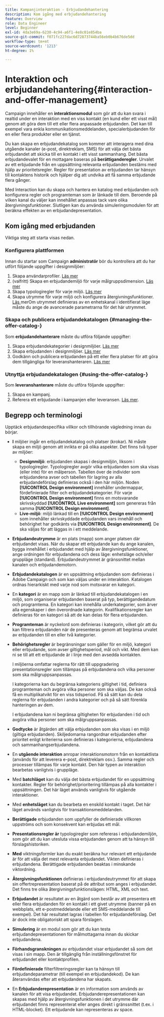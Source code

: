 ```yaml
---
title: Kampanjinteraktion - Erbjudandehantering
description: Kom igång med erbjudandehantering
feature: Overview
role: Data Engineer
level: Beginner
exl-id: 4da3e69a-6230-4c94-a6f1-4e8c01e854ba
source-git-commit: f071fc227dac6d72873744ba56eb0b4b676de5dd
workflow-type: tm+mt
source-wordcount: '1213'
ht-degree: 1%

---
```


# Interaktion och erbjudandehantering{#interaction-and-offer-management}

Campaign innehåller en **interaktionsmodul** som gör att du kan svara i realtid under en interaktion med en viss kontakt (en kund eller ett visst mål) genom att göra dem till ett eller flera anpassade erbjudanden. Det kan till exempel vara enkla kommunikationsmeddelanden, specialerbjudanden för en eller flera produkter eller en tjänst.

Du kan skapa en erbjudandekatalog som kommer att interagera med dina utgående kanaler (e-post, direktreklam, SMS) för att välja det bästa erbjudandet att skicka till en kontakt i ett visst sammanhang. Det bästa erbjudandevalet för en mottagare baseras på **berättiganderegler**. Urvalet av ett erbjudande från en uppsättning relevanta erbjudanden bestäms med hjälp av prioritetsregler. Regler för presentation av erbjudanden tar hänsyn till kontaktens historik och hjälper dig att undvika att få samma erbjudande flera gånger.

Med Interaction kan du skapa och hantera en katalog med erbjudanden och konfigurera regler och programteman som är länkade till dem. Beroende på vilken kanal du väljer kan innehållet anpassas tack vare olika återgivningsfunktioner. Slutligen kan du använda simuleringsmodulen för att beräkna effekten av en erbjudandepresentation.

## Kom igång med erbjudanden

Viktiga steg att starta visas nedan.

### Konfigurera plattformen

Innan du startar som Campaign **administratör** bör du kontrollera att du har utfört följande uppgifter i designmiljöer:

1. Skapa användarprofiler. [Läs mer](interaction-operators.md)
1. (valfritt) Skapa en erbjudandemiljö för varje målgruppsdimension. [Läs mer](interaction-env.md)
1. Skapa typologiregler för varje miljö. [Läs mer](interaction-offer.md#offer-presentation)
1. Skapa utrymme för varje miljö och konfigurera återgivningsfunktioner. [Läs ](interaction-offer-spaces.md)
merOm utrymmet definieras av en enhetskanal i identifierat läge måste du ange de avancerade parametrarna för det här utrymmet.

### Skapa och publicera erbjudandekatalogen {#managing-the-offer-catalog-}

Som **erbjudandehanterare** måste du utföra följande uppgifter:

1. Skapa erbjudandekategorier i designmiljöer. [Läs mer](interaction-offer-catalog.md#creating-offer-categories)
1. Skapa erbjudanden i designmiljöer. [Läs mer](interaction-offer.md)
1. Godkänn och publicera erbjudanden på ett eller flera platser för att göra dem tillgängliga för leveranshanteraren. [Läs mer](interaction-offer.md#approve-offers)

### Utnyttja erbjudandekatalogen {#using-the-offer-catalog-}

Som **leveranshanterare** måste du utföra följande uppgifter:

1. Skapa en kampanj.
1. Referera ett erbjudande i kampanjen eller leveransen. [Läs mer](interaction-send-offers.md).


## Begrepp och terminologi

Upptäck erbjudandespecifika villkor och tillhörande vägledning innan du börjar.

* **I** miljöer ingår en erbjudandekatalog och platser (krokar). Ni måste skapa en miljö genom att inrikta er på olika aspekter.
Det finns två typer av miljöer:

   * **Designmiljö**: erbjudanden skapas i designmiljön, liksom i typologiregler. Typologiregler avgör vilka erbjudanden som ska visas (eller inte) för en målperson. Tabellen över de individer som erbjudandena avser och tabellen för lagring av alla erbjudandeförslag definieras också i den här miljön. Noden **[!UICONTROL Design environment]** innehåller undermappar, fördefinierade filter och erbjudandekategorier. För varje **[!UICONTROL Design environment]** finns en motsvarande skrivskyddad **[!UICONTROL Live environment]** som genereras från samma **[!UICONTROL Design environment]**.
   * **Live-miljö**: miljö länkad till en  **[!UICONTROL Design environment]** som innehåller skrivskyddade erbjudanden vars innehåll och behörighet har godkänts via  **[!UICONTROL Design environment]**. De ska väljas för att läggas in i ett meddelande.

* **Erbjudandeutrymme** är en plats (mapp) som anger platsen där erbjudandet visas. När du skapar ett erbjudande kan du ange kanalen, bygga innehållet i erbjudandet med hjälp av återgivningsfunktioner, ange ordningen för erbjudandena och dess läge: enhetsläge och/eller gruppläge (standard). Erbjudandeutrymmet är gränssnittet mellan kanalen och erbjudandemotorn.
* **Erbjudandekatalogen** är en uppsättning erbjudanden som definieras i Adobe Campaign och som kan väljas under en interaktion. Katalogen ordnas hierarkiskt med varje nod som motsvarar en kategori.
* En **kategori** är en mapp som är länkad till erbjudandekatalogen i en miljö, som organiserar erbjudanden baserat på typ, berättigandedatum och programtema. En kategori kan innehålla underkategorier, som ärver alla egenskaper i den överordnade kategorin. Kvalifikationsregler kan definieras för en kategori så att de kan delas för flera erbjudanden.
* **Programteman** är nyckelord som definieras i kategorin, vilket gör att du kan filtrera erbjudanden när de presenteras genom att begränsa urvalet av erbjudanden till en eller två kategorier.
* **Behörighetsregler** är begränsningar som gäller för en miljö, kategori eller erbjudande, som avser giltighetsperiod, mål och vikt. Med dem kan ni se till att ett erbjudande är i linje med den avsedda kontakten.

   I miljöerna omfattar reglerna för rätt till uppgradering presentationsregler som tillämpas på erbjudandena och vilka personer som ska målgruppsanpassas.

   I kategorierna kan du begränsa kategoriens giltighet i tid, definiera programteman och avgöra vilka personer som ska väljas. De kan också få en multiplikatvikt för en viss tidsperiod. På så sätt kan du dela reglerna för erbjudanden i andra kategorier och på så sätt förenkla hanteringen av dem.

   I erbjudandena kan ni begränsa giltigheten för erbjudanden i tid och avgöra vilka personer som ska målgruppsanpassas.

* **Godtycke** är åtgärden att välja erbjudanden som ska visas i en miljö (giltiga erbjudanden). Skiljedomarna rangordnar erbjudanden efter prioritet enligt kriterierna som definieras i kategorierna, erbjudandena och sammanhangserbjudandena.
* En **utgående interaktion** anropar interaktionsmotorn från en kontaktlista (används för att leverera e-post, direktreklam osv.). Samma regler och processer tillämpas för varje kontakt. Den här typen av interaktion bearbetas vanligtvis i gruppläge.
* Med **batchläget** kan du välja det bästa erbjudandet för en uppsättning kontakter. Regler för behörighet/prioritering tillämpas på alla kontakter i uppsättningen. Det här läget används vanligtvis för utgående interaktioner.
* Med **enhetsläget** kan du bearbeta en enskild kontakt i taget. Det här läget används vanligtvis för transaktionsmeddelanden.
* **Berättigade** erbjudanden som uppfyller de definierade villkoren uppströms och som konsekvent kan erbjudas ett mål.
* **Presentationsregler är** typologiregler som refereras i erbjudandemiljön, som gör att du kan utesluta vissa erbjudanden genom att ta hänsyn till förslagshistoriken.
* **Med** viktningsformler kan du exakt beräkna hur relevant ett erbjudande är för att välja det mest relevanta erbjudandet. Vikten definieras i erbjudandena. Berättigade erbjudanden beaktas i minskande viktordning.
* **Återgivningsfunktionen** definieras i erbjudandeutrymmet för att skapa sin offertrepresentation baserat på de attribut som anges i erbjudandet. Det finns tre olika återgivningsfunktionslägen: HTML, XML och text.
* **Erbjudandet** är resultatet av en åtgärd som består av att presentera ett eller flera erbjudanden för en kontakt i ett givet utrymme (banner på en webbplats, ett e-postmeddelande eller ett SMS-meddelande till exempel). Det här resultatet lagras i tabellen för erbjudandeförslag. Det är dock inte obligatoriskt att spara förslagen.
* **Simulering** är en modul som gör att du kan testa erbjudandepresentationen för målmottagarna innan du skickar erbjudandena.
* **Förhandsgranskningen** av erbjudandet visar erbjudandet så som det visas i sin mapp. Den är tillgänglig från inställningsfönstret för erbjudandet eller kontaktprofilen.
* **Fördefinierade** filterfiltreringsregler kan ta hänsyn till erbjudandeparametrar (till exempel en erbjudandekod). De kan återanvändas efter att erbjudandena har skapats.
* En **Erbjudanderepresentation** är en information som används av kanalen för att visa erbjudandet. Erbjudanderepresentationen kan skapas med hjälp av återgivningsfunktionen i det utrymme där erbjudandet finns representerat eller anges direkt i gränssnittet (t.ex. i HTML-blocket). Ett erbjudande kan representeras av space.
